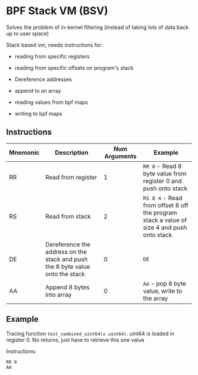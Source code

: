 # BPF Stack VM (BSV)

Solves the problem of in-kernel filtering (instead of taking lots of data back up to user space)

Stack based vm, needs instructions for:
- reading from specific registers
- reading from specific offsets on program's stack
- Dereference addresses
- append to an array

- reading values from bpf maps
- writing to bpf maps

## Instructions

| Mnemonic | Description | Num Arguments | Example |
| - | - | - | - |
| RR | Read from register | 1 | `RR 0` - Read 8 byte value from register 0 and push onto stack
| RS | Read from stack | 2  | `RS 8 4` - Read from offset 8 off the program stack a value of size 4 and push onto stack
| DE | Dereference the address on the stack and push the 8 byte value onto the stack | 0 | `DE`
| AA | Append 8 bytes into array | 0 | `AA` - pop 8 byte value, write to the array

## Example

Tracing function `test_combined_uint64(x uint64)`. uint64 is loaded in register 0. No returns, just have to retrieve this one value 

Instructions:
```
RR 0
AA
```